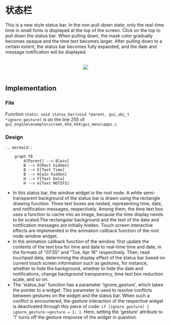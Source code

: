 #  状态栏

This is a new style status bar. In the non-pull-down state, only the real-time time in small fonts is displayed at the top of the screen. Click on the top to pull down the status bar. When pulling down, the mask color gradually becomes opaque and the time text becomes larger. After pulling down to a certain extent, the status bar becomes fully expanded, and the date and message notification will be displayed.

<br>
<div style="text-align: center"><img src="https://foruda.gitee.com/images/1713320564618549955/a14b17aa_10088396.gif"  /></div>
<br>

##  Implementation
###  File
 Function ```static void status_bar(void *parent, gui_obj_t *ignore_gesture)``` is on the line 255 of ```gui_engine\example\screen_454_454\gui_menu\apps.c```
###  Design

```eval_rst
.. mermaid::

    graph TB
        A[Parent] --> B[win]
        B --> D[Rect hidden]
        B --> E[Text Time]
        B --> H[win hidden]
        H --> F[Text Data]
        H --> G[Text NOTIFS]
```
* In this status bar, the window widget is the root node. A white semi-transparent background of the status bar is drawn using the rectangle drawing function. Three text boxes are nested, representing time, date, and notification messages, respectively. Among them, the time text box uses a function to cache into an image, because the time display needs to be scaled.The rectangular background and the text of the date and notification messages are initially hidden. Touch screen interactive effects are implemented in the animation callback function of the root node window widget.
* In the animation callback function of the window, first update the contents of the text box for time and date to real-time time and date, in the formats of "07:55" and "Tue, Apr 16" respectively. Then, read touchpad data, determining the display effect of the status bar based on current touch screen information such as gestures, for instance, whether to hide the background, whether to hide the date and notifications, change background transparency, time text box reduction scale, and so on.
* The 'status_bar' function has a parameter 'ignore_gesture', which takes the pointer to a widget. This parameter is used to resolve conflicts between gestures on the widget and the status bar. When such a conflict is encountered, the gesture interaction of the respective widget is deactivated through this piece of code: ```if (ignore_gesture) { ignore_gesture->gesture = 1; }```. Here, setting the 'gesture' attribute to '1' turns off the gesture response of the widget in question.




